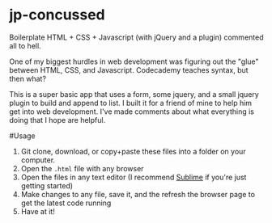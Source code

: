 jp-concussed
============

Boilerplate HTML + CSS + Javascript (with jQuery and a plugin) commented all to hell.

One of my biggest hurdles in web development was figuring out the "glue" between HTML, CSS, and Javascript. 
Codecademy teaches syntax, but then what? 

This is a super basic app that uses a form, some jquery, and a small jquery plugin to build and append to list.
I built it for a friend of mine to help him get into web development.
I've made comments about what everything is doing that I hope are helpful. 

#Usage

1. Git clone, download, or copy+paste these files into a folder on your computer.
1. Open the `.html` file with any browser
2. Open the files in any text editor (I recommend [Sublime](http://www.sublimetext.com/) if you're just getting started)
3. Make changes to any file, save it, and the refresh the browser page to get the latest code running
4. Have at it!
